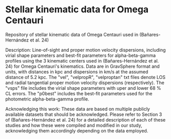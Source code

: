 # Stellar kinematic data for Omega Centauri
Repository of stellar kinematic data of Omega Centauri used in (Bañares-Hernández et al. 24)

Description: Line-of-sight and proper motion velocity dispersions, including virial shape parameters and best-fit parameters for alpha-beta-gamma profiles using the 3 kinematic centers used in (Bañares-Hernández et al. 24) for Omega Centauri's kinematics. Data are in GravSphere format and units, with distances in kpc and dispersions in km/s at the assumed distance of 5.2 kpc. The "vel", "velpropR", "velproptan" txt files denote LOS and radial tangential proper motion velocity dispersions (respectively). The "vsps" file includes the virial shape parameters with uper and lower 68 % CL errors. The "p0best" includes the best-fit parameters used for the photometric alpha-beta-gamma profile.

Acknowledging this work: These data are based on multiple publicly available datasets that should be acknowledged. Please refer to Section 3 of (Bañares-Hernández et al. 24) for a detailed description of each of these studies and how these were compiled and modified in our study, acknowledging them accordingly depending on the data employed.

